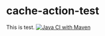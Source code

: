 # cache-action-test
This is test.
[![Java CI with Maven](https://github.com/lvyinggithub/cache-action-test/actions/workflows/maven.yml/badge.svg)](https://github.com/lvyinggithub/cache-action-test/actions/workflows/maven.yml)

